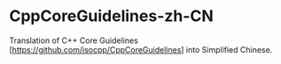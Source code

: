 # CppCoreGuidelines-zh-CN
Translation of C++ Core Guidelines [https://github.com/isocpp/CppCoreGuidelines] into Simplified Chinese.
